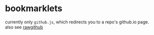 # bookmarklets

currently only `github.js`, which redirects you to a repo's github.io page.
also see [rawgithub](https://github.com/rgrove/rawgithub)
